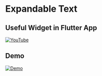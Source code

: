 # Expandable Text
## Useful Widget in Flutter App


[![YouTube](https://img.youtube.com/vi/smpQQ7EoPX8/0.jpg)](https://youtu.be/zSjImzIsCXs "Expandable Text Useful Widget in Flutter App")

## Demo
[![Demo](https://github.com/fweinaug/expandable_text/raw/master/example/example.png)](https://pub.dev/packages/expandable_text "The widget appends a configurable text link which let's the user expand the full text, or collapse it again.")
